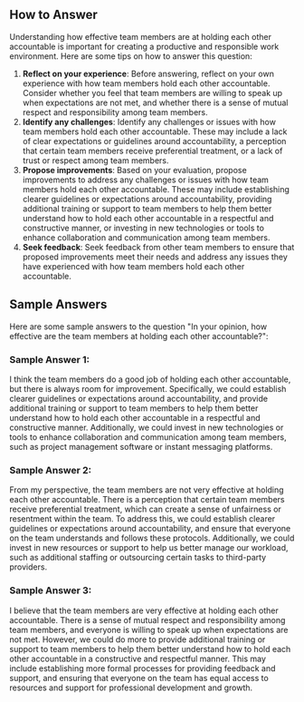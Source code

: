 

How to Answer
-------------

Understanding how effective team members are at holding each other accountable is important for creating a productive and responsible work environment. Here are some tips on how to answer this question:

1. **Reflect on your experience**: Before answering, reflect on your own experience with how team members hold each other accountable. Consider whether you feel that team members are willing to speak up when expectations are not met, and whether there is a sense of mutual respect and responsibility among team members.
2. **Identify any challenges**: Identify any challenges or issues with how team members hold each other accountable. These may include a lack of clear expectations or guidelines around accountability, a perception that certain team members receive preferential treatment, or a lack of trust or respect among team members.
3. **Propose improvements**: Based on your evaluation, propose improvements to address any challenges or issues with how team members hold each other accountable. These may include establishing clearer guidelines or expectations around accountability, providing additional training or support to team members to help them better understand how to hold each other accountable in a respectful and constructive manner, or investing in new technologies or tools to enhance collaboration and communication among team members.
4. **Seek feedback**: Seek feedback from other team members to ensure that proposed improvements meet their needs and address any issues they have experienced with how team members hold each other accountable.

Sample Answers
--------------

Here are some sample answers to the question "In your opinion, how effective are the team members at holding each other accountable?":

### Sample Answer 1:

I think the team members do a good job of holding each other accountable, but there is always room for improvement. Specifically, we could establish clearer guidelines or expectations around accountability, and provide additional training or support to team members to help them better understand how to hold each other accountable in a respectful and constructive manner. Additionally, we could invest in new technologies or tools to enhance collaboration and communication among team members, such as project management software or instant messaging platforms.

### Sample Answer 2:

From my perspective, the team members are not very effective at holding each other accountable. There is a perception that certain team members receive preferential treatment, which can create a sense of unfairness or resentment within the team. To address this, we could establish clearer guidelines or expectations around accountability, and ensure that everyone on the team understands and follows these protocols. Additionally, we could invest in new resources or support to help us better manage our workload, such as additional staffing or outsourcing certain tasks to third-party providers.

### Sample Answer 3:

I believe that the team members are very effective at holding each other accountable. There is a sense of mutual respect and responsibility among team members, and everyone is willing to speak up when expectations are not met. However, we could do more to provide additional training or support to team members to help them better understand how to hold each other accountable in a constructive and respectful manner. This may include establishing more formal processes for providing feedback and support, and ensuring that everyone on the team has equal access to resources and support for professional development and growth.
